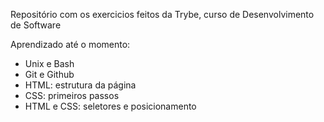 Repositório com os exercicios feitos da Trybe, curso de Desenvolvimento de Software

Aprendizado até o momento:
- Unix e Bash
- Git e Github
- HTML: estrutura da página
- CSS: primeiros passos
- HTML e CSS: seletores e posicionamento

